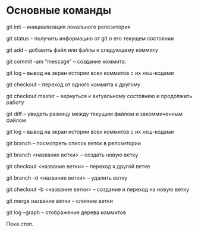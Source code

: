 # Основные команды


git init – инициализация локального репозитория

git status – получить информацию от git о его текущем состоянии

git add – добавить файл или файлы к следующему коммиту

git commit -am “message” – создание коммита.

git log – вывод на экран истории всех коммитов с их хеш-кодами

git checkout – переход от одного коммита к другому

git checkout master – вернуться к актуальному состоянию и продолжить работу

git diff – увидеть разницу между текущим файлом и закоммиченным файлом

git log – вывод на экран истории всех коммитов с их хеш-кодами

git branch – посмотреть список веток в репозитории

git branch <название ветки> – создать новую ветку

git checkout <название ветки> – переход к другой ветке

git branch -d <название ветки> – удалить ветку

git checkout -b <название ветки> – создание и переход на новую ветку

git merge название ветки – слияние ветки

git log –graph – отображение дерева коммитов

Пока стоп.
